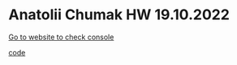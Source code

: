 # Anatolii Chumak HW 19.10.2022

[Go to website to check console](https://tolik4umak.github.io/TEL_RAN_PROF/FE/HW/10_OKT/06__HW__19.10.2022/index.html)

[code](https://github.com/Tolik4umak/TEL_RAN_PROF/blob/main/FE/HW/10_OKT/06__HW__19.10.2022/script.js)

